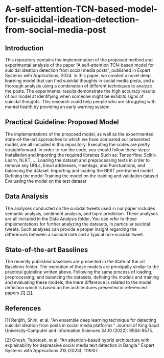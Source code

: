 # A-self-attention-TCN-based-model-for-suicidal-ideation-detection-from-social-media-post
## Introduction
This repository contains the implementation of the proposed method and experimental analysis of the paper “A self-attention TCN-based model for suicidal ideation detection from social media posts”, published in Expert Systems with Applications, 2024. 
In this paper, we created a novel deep learning model that can find suicidal thoughts in social media posts, and a thorough analysis using a combination of different techniques to analyze the posts. The experimental results demonstrate the high accuracy results of our model at identifying when someone might be exhibits signs of suicidal thoughts. This research could help people who are struggling with mental health by providing an early warning system.

## Practical Guideline: Proposed Model
The implementations of the proposed model, as well as the experimented state-of-the-art approaches to which we have compared our presented model, are all included in this repository. 
Executing the codes are pretty straightforward. In order to run the code, you should follow these steps:
Installation and Importing the required libraries
Such as: Tensorflow, Scikit-Learn, NLKT, …
Loading the dataset and preprocessing texts in order to remove any URLs, Email addresses, Hashtags, and Punctuations, and balancing the dataset.
Importing and loading the BERT pre-trained model
Defining the model
Training the model on the training and validation dataset
Evaluating the model on the test dataset

## Data Analysis
The analyses conducted on the suicidal tweets used in our paper includes semantic analysis, sentiment analysis, and topic prediction. These analyses are all included in the Data Analysis folder. You can refer to these implementations for further analyzing the datasets, in particular suicidal tweets. Such analyses can provide a proper insight regarding the differences between a suicidal note and a typical non-suicidal tweet. 

## State-of-the-art Baselines
The recently published baselines are presented in the State of the art Baselines folder. The execution of these models are principally similar to the practical guideline written above. Following the same process of loading, preprocessing, and balancing the datasets, defining the models and training and evaluating these models, the mere difference is related to the model definition which is based on the architectures presented in referenced papers [[1]](#1) [[2]](#2). 

## References
<a id="1">[1]</a> 
Renjith, Shini, et al. "An ensemble deep learning technique for detecting suicidal ideation from posts in social media platforms." Journal of King Saud University-Computer and Information Sciences 34.10 (2022): 9564-9575.

<a id="2">[2]</a> 
Ghosh, Tapotosh, et al. "An attention-based hybrid architecture with explainability for depressive social media text detection in Bangla." Expert Systems with Applications 213 (2023): 119007.

